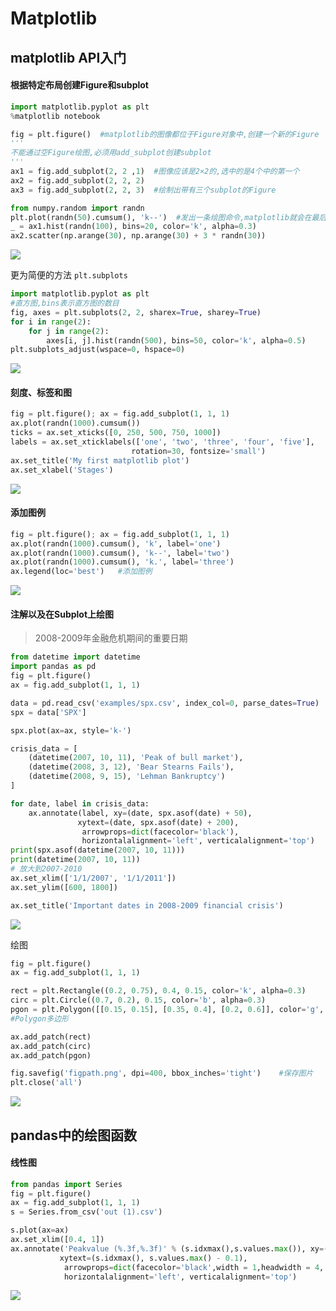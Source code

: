 # Matplotlib

## matplotlib API入门

#### 根据特定布局创建Figure和subplot

```python
import matplotlib.pyplot as plt
%matplotlib notebook

fig = plt.figure()	#matplotlib的图像都位于Figure对象中,创建一个新的Figure
'''
不能通过空Figure绘图,必须用add_subplot创建subplot
'''
ax1 = fig.add_subplot(2, 2 ,1)	#图像应该是2×2的,选中的是4个中的第一个
ax2 = fig.add_subplot(2, 2, 2)
ax3 = fig.add_subplot(2, 2, 3)	#绘制出带有三个subplot的Figure

from numpy.random import randn
plt.plot(randn(50).cumsum(), 'k--')  #发出一条绘图命令,matplotlib就会在最后一个用过的subplot(如果没有就创建一个)上绘制.绘图命令,"k--"是一个线性模型
_ = ax1.hist(randn(100), bins=20, color='k', alpha=0.3)
ax2.scatter(np.arange(30), np.arange(30) + 3 * randn(30))

```

![](/home/jimmyli/Documents/MD/pics/mch8_2.png)

更为简便的方法 `plt.subplots`

```python
import matplotlib.pyplot as plt
#直方图,bins表示直方图的数目
fig, axes = plt.subplots(2, 2, sharex=True, sharey=True)
for i in range(2):
    for j in range(2):
        axes[i, j].hist(randn(500), bins=50, color='k', alpha=0.5)
plt.subplots_adjust(wspace=0, hspace=0)
```

![](/home/jimmyli/Documents/MD/pics/mch8_1.png)

#### 刻度、标签和图

```python
fig = plt.figure(); ax = fig.add_subplot(1, 1, 1)
ax.plot(randn(1000).cumsum())
ticks = ax.set_xticks([0, 250, 500, 750, 1000])
labels = ax.set_xticklabels(['one', 'two', 'three', 'four', 'five'],
                           rotation=30, fontsize='small')
ax.set_title('My first matplotlib plot')
ax.set_xlabel('Stages')
```

![](/home/jimmyli/Documents/MD/pics/mch8_4.png)

#### 添加图例

```python
fig = plt.figure(); ax = fig.add_subplot(1, 1, 1)
ax.plot(randn(1000).cumsum(), 'k', label='one')
ax.plot(randn(1000).cumsum(), 'k--', label='two')
ax.plot(randn(1000).cumsum(), 'k.', label='three')
ax.legend(loc='best')	#添加图例
```

![](/home/jimmyli/Documents/MD/pics/mch8_5.png)

#### 注解以及在Subplot上绘图

> 2008-2009年金融危机期间的重要日期 

```python
from datetime import datetime
import pandas as pd
fig = plt.figure()
ax = fig.add_subplot(1, 1, 1)

data = pd.read_csv('examples/spx.csv', index_col=0, parse_dates=True)  # 解析日期
spx = data['SPX']

spx.plot(ax=ax, style='k-')

crisis_data = [
    (datetime(2007, 10, 11), 'Peak of bull market'),
    (datetime(2008, 3, 12), 'Bear Stearns Fails'),
    (datetime(2008, 9, 15), 'Lehman Bankruptcy')
]

for date, label in crisis_data:
    ax.annotate(label, xy=(date, spx.asof(date) + 50),
               xytext=(date, spx.asof(date) + 200),
                arrowprops=dict(facecolor='black'),
                horizontalalignment='left', verticalalignment='top')
print(spx.asof(datetime(2007, 10, 11)))
print(datetime(2007, 10, 11))
# 放大到2007-2010
ax.set_xlim(['1/1/2007', '1/1/2011'])
ax.set_ylim([600, 1800])

ax.set_title('Important dates in 2008-2009 financial crisis')
```

![](/home/jimmyli/Documents/MD/pics/mch8_3.png)

绘图

```python
fig = plt.figure()
ax = fig.add_subplot(1, 1, 1)

rect = plt.Rectangle((0.2, 0.75), 0.4, 0.15, color='k', alpha=0.3)
circ = plt.Circle((0.7, 0.2), 0.15, color='b', alpha=0.3)
pgon = plt.Polygon([[0.15, 0.15], [0.35, 0.4], [0.2, 0.6]], color='g', alpha=0.5)
#Polygon多边形

ax.add_patch(rect)
ax.add_patch(circ)
ax.add_patch(pgon)

fig.savefig('figpath.png', dpi=400, bbox_inches='tight')	#保存图片
plt.close('all')
```

![](/home/jimmyli/Documents/MD/pics/mch8_6.png)

## pandas中的绘图函数

#### 线性图

```python
from pandas import Series
fig = plt.figure()
ax = fig.add_subplot(1, 1, 1)
s = Series.from_csv('out (1).csv')

s.plot(ax=ax)
ax.set_xlim([0.4, 1])
ax.annotate('Peakvalue (%.3f,%.3f)' % (s.idxmax(),s.values.max()), xy=(s.idxmax(), s.values.max() - 0.02),
           xytext=(s.idxmax(), s.values.max() - 0.1),
            arrowprops=dict(facecolor='black',width = 1,headwidth = 4, ),
            horizontalalignment='left', verticalalignment='top')

```

![](/home/jimmyli/Documents/MD/pics/mch8_7.png)